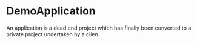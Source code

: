 # DemoApplication
An application is a dead end project which has finally been converted to a private project undertaken by a clien.